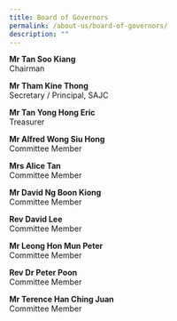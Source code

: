 ```yaml
---
title: Board of Governors
permalink: /about-us/board-of-governors/
description: ""
---
```

**Mr Tan Soo Kiang**  
Chairman

**Mr Tham Kine Thong**  
Secretary / Principal, SAJC

**Mr Tan Yong Hong Eric**  
Treasurer

**Mr Alfred Wong Siu Hong**  
Committee Member

**Mrs Alice Tan**  
Committee Member

**Mr David Ng Boon Kiong**  
Committee Member

**Rev David Lee**  
Committee Member

**Mr Leong Hon Mun Peter**  
Committee Member

**Rev Dr Peter Poon**  
Committee Member

**Mr Terence Han Ching Juan**  
Committee Member